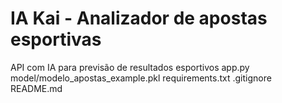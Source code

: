 # IA Kai - Analizador de apostas esportivas
API com IA para previsão de resultados esportivos
app.py
model/modelo_apostas_example.pkl
requirements.txt
.gitignore
README.md
